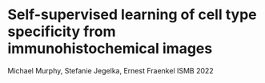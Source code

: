 # Self-supervised learning of cell type specificity from immunohistochemical images
Michael Murphy, Stefanie Jegelka, Ernest Fraenkel
ISMB 2022
